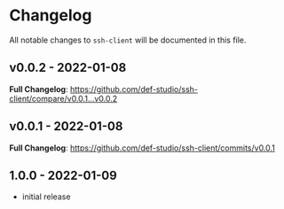 # Changelog

All notable changes to `ssh-client` will be documented in this file.

## v0.0.2 - 2022-01-08

**Full Changelog**: https://github.com/def-studio/ssh-client/compare/v0.0.1...v0.0.2

## v0.0.1 - 2022-01-08

**Full Changelog**: https://github.com/def-studio/ssh-client/commits/v0.0.1

## 1.0.0 - 2022-01-09

- initial release
